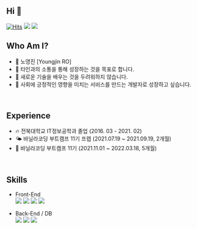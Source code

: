 ## Hi 👋
[![Hits](https://hits.seeyoufarm.com/api/count/incr/badge.svg?url=https%3A%2F%2Fgithub.com%2Fgjbae1212%2Fhit-counter&count_bg=%23BAD7EE&title_bg=%2384A1B7&icon=&icon_color=%23E7E7E7&title=WELCOME&edge_flat=false)](https://hits.seeyoufarm.com) <a href="https://velog.io/@0jiiino" target="_blank"><img src="https://img.shields.io/badge/Velog-20c997?style=flat-square&logo=Vimeo&logoColor=white&link=https://velog.io/@0jiiino"/></a> <a href="mailto:tnqkrtnqkr7756@gmail.com"><img src="https://img.shields.io/badge/Gmail-D0A9F5?style=flat-square&logo=Gmail&logoColor=white&link=mailto:tnqkrtnqkr7756@gmail.com"/></a>
<br/>

## Who Am I?
- 🍎 노영진 [Youngjin RO]
- 🍑 타인과의 소통을 통해 성장하는 것을 목표로 합니다.
- 🍋 새로운 기술을 배우는 것을 두려워하지 않습니다.
- 🥝 사회에 긍정적인 영향을 미치는 서비스를 만드는 개발자로 성장하고 싶습니다.
<br/>

## Experience
- 🔥 전북대학교 IT정보공학과 졸업 (2016. 03 - 2021. 02)
- 🌤 바닐라코딩 부트캠프 11기 프렙 (2021.07.19 ~ 2021.09.19, 2개월)
- 🌈 바닐라코딩 부트캠프 11기 (2021.11.01 ~ 2022.03.18, 5개월)
<br/>

## Skills
- Front-End<br/>
<img src="https://img.shields.io/badge/React-61DAFB?style=flat-square&logo=React&logoColor=white"/></a> <img src="https://img.shields.io/badge/JavaScript-F7DF1E?style=flat-square&logo=JavaScript&logoColor=white"/></a> <img src="https://img.shields.io/badge/HTML5-E34F26?style=flat-square&logo=HTML5&logoColor=white"/></a> <img src="https://img.shields.io/badge/CSS3-1572B6?style=flat-square&logo=CSS3&logoColor=white"/></a> 

- Back-End / DB<br/>
<img src="https://img.shields.io/badge/Node.js-339933?style=flat-square&logo=Node.js&logoColor=white"/></a> <img src="https://img.shields.io/badge/Express-000000?style=flat-square&logo=Express&logoColor=white"/></a> <img src="https://img.shields.io/badge/MongoDB-47A248?style=flat-square&logo=MongoDB&logoColor=white"/></a> 


